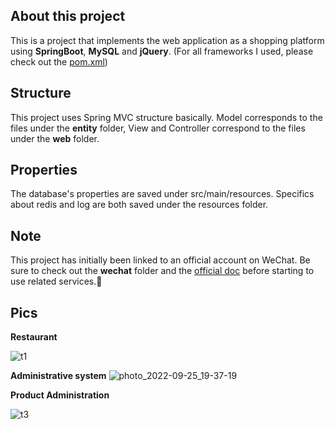 ## About this project
This is a project that implements the web application as a shopping platform using **SpringBoot**, **MySQL** and **jQuery**. (For all frameworks I used, please check out the [pom.xml](https://github.com/traveleryyk1999/Campus-Shopping-Platform/blob/main/pom.xml))

## Structure
This project uses Spring MVC structure basically. Model corresponds to the files under the **entity** folder, View and Controller correspond to the files under the **web** folder.

## Properties
The database's properties are saved under src/main/resources. Specifics about redis and log are both saved under the resources folder.

## Note
This project has initially been linked to an official account on WeChat. Be sure to check out the **wechat** folder and the [official doc](https://developers.weixin.qq.com/miniprogram/dev/framework/) before starting to use related services.:cowboy_hat_face:

## Pics
**Restaurant**

![t1](https://user-images.githubusercontent.com/45763115/192182376-01390f2d-7a0b-4978-b82e-c7189a90442f.jpg)

**Administrative system**
![photo_2022-09-25_19-37-19](https://user-images.githubusercontent.com/45763115/192182996-e58686cf-fdac-427d-abe5-8f086e92cd33.jpg)

**Product Administration**

![t3](https://user-images.githubusercontent.com/45763115/192183125-17452457-1b7c-4cd6-8bf8-f6d6d025e3f6.jpg)
